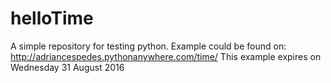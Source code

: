 # helloTime
A simple repository for testing python.
Example could be found on: http://adriancespedes.pythonanywhere.com/time/
This example expires on Wednesday 31 August 2016

